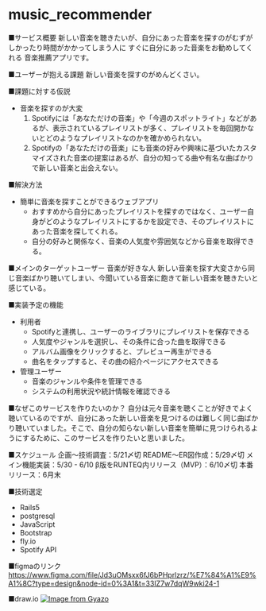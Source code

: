 # music_recommender

■サービス概要
新しい音楽を聴きたいが、自分にあった音楽を探すのがむずがしかったり時間がかかってしまう人に
すぐに自分にあった音楽をお勧めしてくれる
音楽推薦アプリです。

■ユーザーが抱える課題
新しい音楽を探すのがめんどくさい。

■課題に対する仮説
- 音楽を探すのが大変
  1. Spotifyには「あなただけの音楽」や「今週のスポットライト」などがあるが、表示されているプレイリストが多く、プレイリストを毎回開かないとどのようなプレイリストなのかを確かめられない。
  2. Spotifyの「あなただけの音楽」にも音楽の好みや興味に基づいたカスタマイズされた音楽の提案はあるが、自分の知ってる曲や有名な曲ばかりで新しい音楽と出会えない。

■解決方法
- 簡単に音楽を探すことができるウェブアプリ
  - おすすめから自分にあったプレイリストを探すのではなく、ユーザー自身がどのようなプレイリストにするかを設定でき、そのプレイリストにあった音楽を探してくれる。
  - 自分の好みと関係なく、音楽の人気度や雰囲気などから音楽を取得できる。

■メインのターゲットユーザー
音楽が好きな人
新しい音楽を探す大変さから同じ音楽ばかり聴いてしまい、今聞いている音楽に飽きて新しい音楽を聴きたいと感じている。

■実装予定の機能
- 利用者
    - Spotifyと連携し、ユーザーのライブラリにプレイリストを保存できる
    - 人気度やジャンルを選択し、その条件に合った曲を取得できる
    - アルバム画像をクリックすると、プレビュー再生ができる
    - 曲名をタップすると、その曲の紹介ページにアクセスできる
- 管理ユーザー
    - 音楽のジャンルや条件を管理できる
    - システムの利用状況や統計情報を確認できる

■なぜこのサービスを作りたいのか？
自分は元々音楽を聴くことが好きでよく聴いているのですが、自分にあった新しい音楽を見つけるのは難しく同じ曲ばかり聴いていました。そこで、自分の知らない新しい音楽を簡単に見つけられるようにするために、このサービスを作りたいと思いました。

■スケジュール
企画〜技術調査：5/21〆切
README〜ER図作成：5/29〆切
メイン機能実装：5/30 - 6/10
β版をRUNTEQ内リリース（MVP）：6/10〆切
本番リリース：6月末

■技術選定
- Rails5
- postgresql
- JavaScript
- Bootstrap
- fly.io
- Spotify API

■figmaのリンク
https://www.figma.com/file/Jd3uOMsxx6fJ6bPHprlzrz/%E7%84%A1%E9%A1%8C?type=design&node-id=0%3A1&t=33IZ7w7dqW9wki24-1

■draw.io
[![Image from Gyazo](https://i.gyazo.com/52a4873c9536d4affcf2759fb292ee6a.png)](https://gyazo.com/52a4873c9536d4affcf2759fb292ee6a)